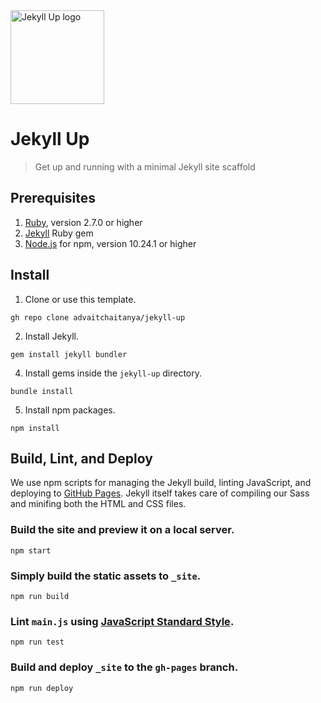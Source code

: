 <img alt="Jekyll Up logo" src="https://github.com/advaitchaitanya/jekyll-up/blob/main/assets/images/logo.png" width="150">

# Jekyll Up
> Get up and running with a minimal Jekyll site scaffold

## Prerequisites
1. [Ruby](https://www.ruby-lang.org/en/), version 2.7.0 or higher
2. [Jekyll](https://jekyllrb.com) Ruby gem
3. [Node.js](https://nodejs.org/en) for npm, version 10.24.1 or higher

## Install

1. Clone or use this template.
```
gh repo clone advaitchaitanya/jekyll-up
```
2. Install Jekyll.
```
gem install jekyll bundler
```
4. Install gems inside the `jekyll-up` directory.
```
bundle install
```
5. Install npm packages.
```
npm install
```

## Build, Lint, and Deploy

We use npm scripts for managing the Jekyll build, linting JavaScript, and deploying to [GitHub Pages](https://pages.github.com/). Jekyll itself takes care of compiling our Sass and minifing both the HTML and CSS files.

### Build the site and preview it on a local server.
```
npm start
```

### Simply build the static assets to `_site`.
```
npm run build
```

### Lint `main.js` using [JavaScript Standard Style](https://standardjs.com/).
```
npm run test
```

### Build and deploy `_site` to the `gh-pages` branch.
```
npm run deploy
```
